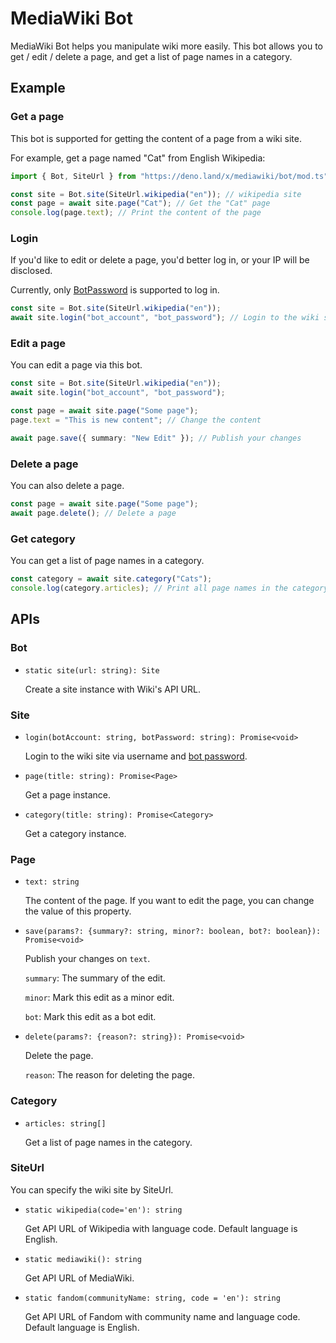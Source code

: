 # MediaWiki Bot

MediaWiki Bot helps you manipulate wiki more easily. This bot allows you to get
/ edit / delete a page, and get a list of page names in a category.

## Example

### Get a page

This bot is supported for getting the content of a page from a wiki site.

For example, get a page named "Cat" from English Wikipedia:

```typescript
import { Bot, SiteUrl } from "https://deno.land/x/mediawiki/bot/mod.ts";

const site = Bot.site(SiteUrl.wikipedia("en")); // wikipedia site
const page = await site.page("Cat"); // Get the "Cat" page
console.log(page.text); // Print the content of the page
```

### Login

If you'd like to edit or delete a page, you'd better log in, or your IP will be
disclosed.

Currently, only
[BotPassword](https://www.mediawiki.org/wiki/Manual:Bot_passwords) is supported
to log in.

```typescript
const site = Bot.site(SiteUrl.wikipedia("en"));
await site.login("bot_account", "bot_password"); // Login to the wiki site
```

### Edit a page

You can edit a page via this bot.

```typescript
const site = Bot.site(SiteUrl.wikipedia("en"));
await site.login("bot_account", "bot_password");

const page = await site.page("Some page");
page.text = "This is new content"; // Change the content

await page.save({ summary: "New Edit" }); // Publish your changes
```

### Delete a page

You can also delete a page.

```typescript
const page = await site.page("Some page");
await page.delete(); // Delete a page
```

### Get category

You can get a list of page names in a category.

```typescript
const category = await site.category("Cats");
console.log(category.articles); // Print all page names in the category.
```

## APIs

### Bot

- `static site(url: string): Site`

  Create a site instance with Wiki's API URL.

### Site

- `login(botAccount: string, botPassword: string): Promise<void>`

  Login to the wiki site via username and
  [bot password](https://www.mediawiki.org/wiki/Manual:Bot_passwords).

- `page(title: string): Promise<Page>`

  Get a page instance.

- `category(title: string): Promise<Category>`

  Get a category instance.

### Page

- `text: string`

  The content of the page. If you want to edit the page, you can change the
  value of this property.

- `save(params?: {summary?: string, minor?: boolean, bot?: boolean}): Promise<void>`

  Publish your changes on `text`.

  `summary`: The summary of the edit.

  `minor`: Mark this edit as a minor edit.

  `bot`: Mark this edit as a bot edit.

- `delete(params?: {reason?: string}): Promise<void>`

  Delete the page.

  `reason`: The reason for deleting the page.

### Category

- `articles: string[]`

  Get a list of page names in the category.

### SiteUrl

You can specify the wiki site by SiteUrl.

- `static wikipedia(code='en'): string`

  Get API URL of Wikipedia with language code. Default language is English.

- `static mediawiki(): string`

  Get API URL of MediaWiki.

- `static fandom(communityName: string, code = 'en'): string`

  Get API URL of Fandom with community name and language code. Default language
  is English.
